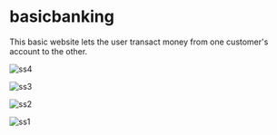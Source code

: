 # basicbanking
This basic website lets the user transact money from one customer's account to the other.


![ss4](https://user-images.githubusercontent.com/42745249/133853710-befcc33b-47b3-45fa-b473-e0c7fe6eb92d.jpg)

![ss3](https://user-images.githubusercontent.com/42745249/133853685-e9d84555-d373-4034-adf3-1b19f21f89cc.jpg)

![ss2](https://user-images.githubusercontent.com/42745249/133853660-197e789f-c10a-409e-b3cd-82ddeae5424f.jpg)

![ss1](https://user-images.githubusercontent.com/42745249/133853619-1f3bdf2a-0871-44be-9a0f-6aeae83b05bd.jpg)


